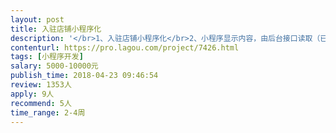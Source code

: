 ```yaml
---                
layout: post       
title: 入驻店铺小程序化           
description: '</br>1、入驻店铺小程序化</br>2、小程序显示内容，由后台接口读取（已完成）。当客户填写对应内容时需要在数据库进行录入同时在Web端显现（Web端已经完成开发）</br>3、一键生成单店铺小程序。当选择某一个医院时后台点击即可生成对应小程序</br>4、多个店铺支付渠道为同一个支付接口（类似于有赞）</br>'     
contenturl: https://pro.lagou.com/project/7426.html      
tags: [小程序开发]            
salary: 5000-10000元          
publish_time: 2018-04-23 09:46:54         
review: 1353人                   
apply: 9人                   
recommend: 5人                   
time_range: 2-4周              
---                 
```

